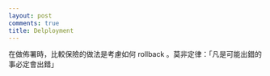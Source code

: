 ```yaml
---
layout: post
comments: true
title: Delployment
---
```



在做佈署時，比較保險的做法是考慮如何 rollback 。莫非定律：「凡是可能出錯的事必定會出錯」
